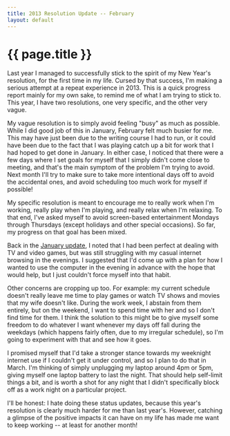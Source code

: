 ```yaml
---
title: 2013 Resolution Update -- February
layout: default
---
```


# {{ page.title }}

Last year I managed to successfully stick to the spirit of my New Year's
resolution, for the first time in my life. Cursed by that success, I'm
making a serious attempt at a repeat experience in 2013. This is a quick
progress report mainly for my own sake, to remind me of what I am trying
to stick to. This year, I have two resolutions, one very specific, 
and the other very vague. 

My vague resolution is to simply avoid feeling "busy" as much as 
possible. While I did good job of this in January, February felt much
busier for me. This may have just been due to the writing course I had
to run, or it could have been due to the fact that I was playing catch
up a bit for work that I had hoped to get done in January. In either
case, I noticed that there were a few days where I set goals for myself
that I simply didn't come close to meeting, and that's the main
symptom of the problem I'm trying to avoid. Next month I'll try to make
sure to take more intentional days off to avoid the accidental ones,
and avoid scheduling too much work for myself if possible!

My specific resolution is meant to encourage me to really work when
I'm working, really play when I'm playing, and really relax when I'm relaxing.
To that end, I've asked myself to avoid screen-based entertainment Mondays
through Thursdays (except holidays and other special occasions). So far, my
progress on that goal has been mixed.

Back in the [January
update](http://notes.majesticseacreature.com/2013/01/31/resolution-update.html),
I noted that I had been perfect at dealing with TV and video games, but was
still struggling with my casual internet browsing in the evenings. I suggested
that I'd come up with a plan for how I wanted to use the computer in the evening
in advance with the hope that would help, but I just couldn't force myself into
that habit.

Other concerns are cropping up too. For example: my current schedule doesn't
really leave me time to play games or watch TV shows and movies that my wife
doesn't like. During the work week, I abstain from them entirely, but on the
weekend, I want to spend time with her and so I don't find time for them. I
think the solution to this might be to give myself some freedom to do whatever I
want whenever my days off fall during the weekdays (which happens fairly often,
due to my irregular schedule), so I'm going to experiment with that and see how
it goes.

I promised myself that I'd take a stronger stance towards my weeknight internet
use if I couldn't get it under control, and so I plan to do that in March. I'm
thinking of simply unplugging my laptop around 4pm or 5pm, giving myself one
laptop battery to last the night. That should help self-limit things a bit, and
is worth a shot for any night that I didn't specifically block off as a work
night on a particular project.

I'll be honest: I hate doing these status updates, because this year's
resolution is clearly much harder for me than last year's. However, catching a
glimpse of the positive impacts it can have on my life has made me want to keep
working -- at least for another month!
